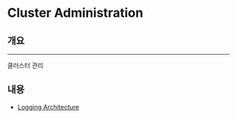 # Cluster Administration


## 개요
---
클러스터 관리

## 내용
* [Logging Architecture](/cluster-administration/logging-architecture.md)

